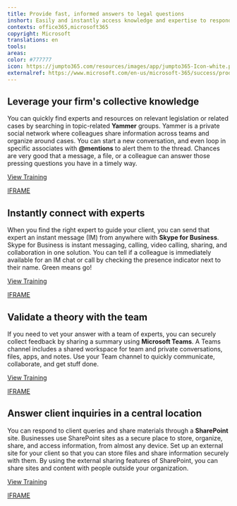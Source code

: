 ```yaml
---
title: Provide fast, informed answers to legal questions
inshort: Easily and instantly access knowledge and expertise to respond effectively to a client&apos;s legal&#xA0;question.
contexts: office365,microsoft365
copyright: Microsoft
translations: en
tools: 
areas: 
color: #777777
icon: https://jumpto365.com/resources/images/app/jumpto365-Icon-white.png
externalref: https://www.microsoft.com/en-us/microsoft-365/success/productivitylibrary/provide-fast-informed-answers-to-legal-questions
---
```


## Leverage your firm's collective knowledge

You can quickly find experts and resources on relevant legislation or related cases by searching in topic-related **Yammer** groups. Yammer is a private social network where colleagues share information across teams and organize around cases. You can start a new conversation, and even loop in specific associates with **@mentions** to alert them to the thread. Chances are very good that a message, a file, or a colleague can answer those pressing questions you have in a timely way.

[View Training](https://support.office.com/en-US/article/Finding-answers-fast-17342f0d-1a52-406f-8649-e846ece66f39)

[IFRAME](https://www.microsoft.com/en-us/videoplayer/embed/RE1TMj8)

## Instantly connect with experts

When you find the right expert to guide your client, you can send that expert an instant message (IM) from anywhere with **Skype for Business**. Skype for Business is instant messaging, calling, video calling, sharing, and collaboration in one solution. You can tell if a colleague is immediately available for an IM chat or call by checking the presence indicator next to their name. Green means go!   

[View Training](https://support.office.com/en-US/article/Send-an-IM-in-Skype-for-Business-48c07e01-c833-4c63-8505-0fda906ef33b)

[IFRAME](https://www.microsoft.com/en-us/videoplayer/embed/RE1UMMC)

## Validate a theory with the team

If you need to vet your answer with a team of experts, you can securely collect feedback by sharing a summary using **Microsoft Teams**. A Teams channel includes a shared workspace for team and private conversations, files, apps, and notes. Use your Team channel to quickly communicate, collaborate, and get stuff done.

[View Training](https://support.office.com/article/Microsoft-Teams-Quick-Start-422bf3aa-9ae8-46f1-83a2-e65720e1a34d)

[IFRAME](https://www.microsoft.com/en-us/videoplayer/embed/RE1UMOJ)

## Answer client inquiries in a central location

You can respond to client queries and share materials through a **SharePoint** site. Businesses use SharePoint sites as a secure place to store, organize, share, and access information, from almost any device. Set up an external site for your client so that you can store files and share information securely with them. By using the external sharing features of SharePoint, you can share sites and content with people outside your organization.

[View Training](https://support.office.com/article/Create-a-team-site-in-SharePoint-Online-ef10c1e7-15f3-42a3-98aa-b5972711777d)

[IFRAME](https://www.microsoft.com/en-us/videoplayer/embed/RE1UCma)

